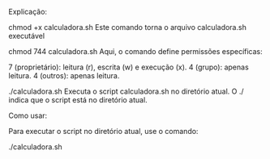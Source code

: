 Explicação:

chmod +x calculadora.sh
Este comando torna o arquivo calculadora.sh executável

chmod 744 calculadora.sh
Aqui, o comando define permissões específicas:

7 (proprietário): leitura (r), escrita (w) e execução (x).
4 (grupo): apenas leitura.
4 (outros): apenas leitura.

./calculadora.sh
Executa o script calculadora.sh no diretório atual. O ./ indica que o script está no diretório atual.

Como usar:

Para executar o script no diretório atual, use o comando:

./calculadora.sh
